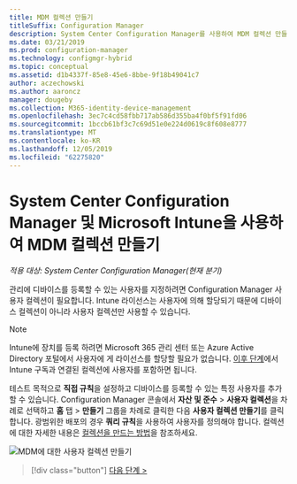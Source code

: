 ```yaml
---
title: MDM 컬렉션 만들기
titleSuffix: Configuration Manager
description: System Center Configuration Manager를 사용하여 MDM 컬렉션 만들기
ms.date: 03/21/2019
ms.prod: configuration-manager
ms.technology: configmgr-hybrid
ms.topic: conceptual
ms.assetid: d1b4337f-85e8-45e6-8bbe-9f18b49041c7
author: aczechowski
ms.author: aaroncz
manager: dougeby
ms.collection: M365-identity-device-management
ms.openlocfilehash: 3ec7c4cd58fbb717ab586d355ba4f0bf5f91fd06
ms.sourcegitcommit: 1bccb61bf3c7c69d51e0e224d0619c8f608e8777
ms.translationtype: MT
ms.contentlocale: ko-KR
ms.lasthandoff: 12/05/2019
ms.locfileid: "62275820"
---
```

# <a name="create-an-mdm-collection-with-system-center-configuration-manager-and-microsoft-intune"></a>System Center Configuration Manager 및 Microsoft Intune을 사용하여 MDM 컬렉션 만들기

*적용 대상: System Center Configuration Manager(현재 분기)*

관리에 디바이스를 등록할 수 있는 사용자를 지정하려면 Configuration Manager 사용자 컬렉션이 필요합니다. Intune 라이선스는 사용자에 의해 할당되기 때문에 디바이스 컬렉션이 아니라 사용자 컬렉션만 사용할 수 있습니다.

> [!NOTE]
> Intune에 장치를 등록 하려면 Microsoft 365 관리 센터 또는 Azure Active Directory 포털에서 사용자에 게 라이선스를 할당할 필요가 없습니다. [이후 단계](configure-intune-subscription.md)에서 Intune 구독과 연결된 컬렉션에 사용자를 포함하면 됩니다.

테스트 목적으로 **직접 규칙**을 설정하고 디바이스를 등록할 수 있는 특정 사용자를 추가할 수 있습니다. Configuration Manager 콘솔에서 **자산 및 준수** > **사용자 컬렉션**을 차례로 선택하고 **홈** 탭 > **만들기** 그룹을 차례로 클릭한 다음 **사용자 컬렉션 만들기**를 클릭합니다. 광범위한 배포의 경우 **쿼리 규칙**을 사용하여 사용자를 정의해야 합니다. 컬렉션에 대한 자세한 내용은 [컬렉션을 만드는 방법](https://technet.microsoft.com/library/mt629371.aspx)을 참조하세요.

![MDM에 대한 사용자 컬렉션 만들기](../media/mdm-create-user-collection.png)

> [!div class="button"]
> [다음 단계 >](confirm-dns.md)
